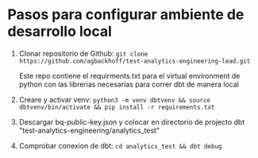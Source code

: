 # Pasos para configurar ambiente de desarrollo local


1. Clonar repositorio de Github:
    ```git clone https://github.com/agbackhoff/test-analytics-engineering-lead.git```

    Este repo contiene el requirments.txt para el virtual environment de python con las librerias necesarias para correr dbt de manera local

2. Creare y activar venv:
    ```python3 -m venv dbtvenv && source dbtvenv/bin/activate && pip install -r requirements.txt```

3. Descargar bq-public-key.json y colocar en directorio de projecto dbt "test-analytics-engineering/analytics_test"

4. Comprobar conexion de dbt:
    ```cd analytics_test && dbt debug```


